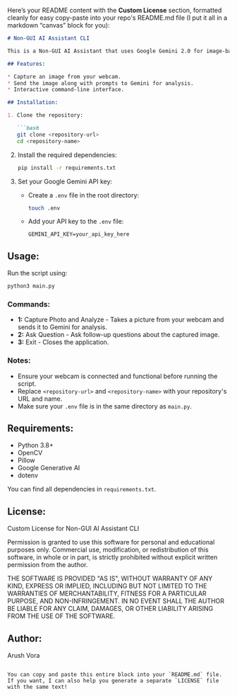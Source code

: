 Here’s your README content with the **Custom License** section, formatted cleanly for easy copy-paste into your repo's README.md file (I put it all in a markdown “canvas” block for you):

```markdown
# Non-GUI AI Assistant CLI

This is a Non-GUI AI Assistant that uses Google Gemini 2.0 for image-based content generation and question answering. It allows you to capture images from your webcam, send them along with prompts to Gemini, and get detailed responses.

## Features:

* Capture an image from your webcam.
* Send the image along with prompts to Gemini for analysis.
* Interactive command-line interface.

## Installation:

1. Clone the repository:

   ```bash
   git clone <repository-url>
   cd <repository-name>
   ```

2. Install the required dependencies:

   ```bash
   pip install -r requirements.txt
   ```

3. Set your Google Gemini API key:

   * Create a `.env` file in the root directory:

     ```bash
     touch .env
     ```
   * Add your API key to the `.env` file:

     ```env
     GEMINI_API_KEY=your_api_key_here
     ```

## Usage:

Run the script using:

```bash
python3 main.py
```

### Commands:

* **1:** Capture Photo and Analyze - Takes a picture from your webcam and sends it to Gemini for analysis.
* **2:** Ask Question - Ask follow-up questions about the captured image.
* **3:** Exit - Closes the application.

### Notes:

* Ensure your webcam is connected and functional before running the script.
* Replace `<repository-url>` and `<repository-name>` with your repository's URL and name.
* Make sure your `.env` file is in the same directory as `main.py`.

## Requirements:

* Python 3.8+
* OpenCV
* Pillow
* Google Generative AI
* dotenv

You can find all dependencies in `requirements.txt`.

## License:

Custom License for Non-GUI AI Assistant CLI

Permission is granted to use this software for personal and educational purposes only. Commercial use, modification, or redistribution of this software, in whole or in part, is strictly prohibited without explicit written permission from the author.

THE SOFTWARE IS PROVIDED "AS IS", WITHOUT WARRANTY OF ANY KIND, EXPRESS OR IMPLIED, INCLUDING BUT NOT LIMITED TO THE WARRANTIES OF MERCHANTABILITY, FITNESS FOR A PARTICULAR PURPOSE, AND NON-INFRINGEMENT. IN NO EVENT SHALL THE AUTHOR BE LIABLE FOR ANY CLAIM, DAMAGES, OR OTHER LIABILITY ARISING FROM THE USE OF THE SOFTWARE.

## Author:

Arush Vora
```

You can copy and paste this entire block into your `README.md` file. If you want, I can also help you generate a separate `LICENSE` file with the same text!
